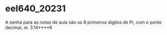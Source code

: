 # eel640_20231


A senha para as notas de aula são os 8 primeiros digitos de Pi, com o ponto decimal, ie. 3.14****6
